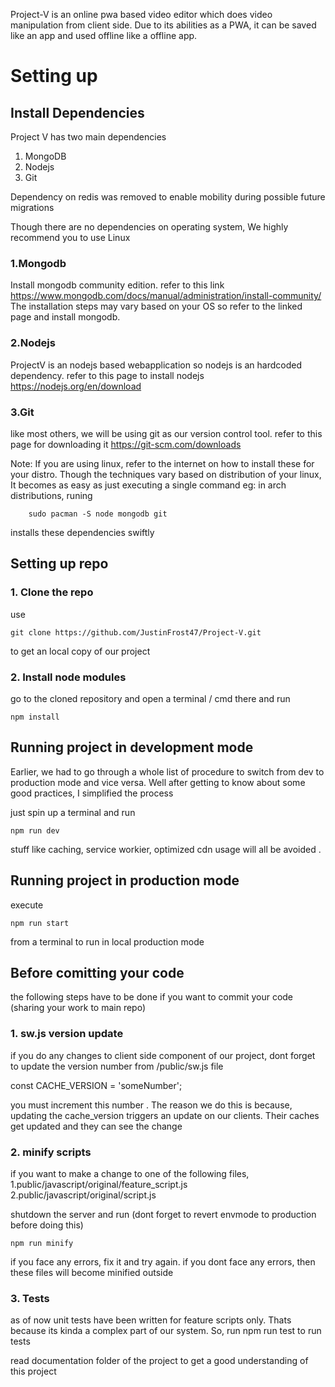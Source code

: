 Project-V is an online pwa based video editor which does video manipulation from client side. Due to its abilities as a PWA, it can be saved like an app and used offline like a  offline app.

# Setting up

## Install Dependencies

Project V has two main dependencies
1. MongoDB
2. Nodejs
3. Git

Dependency on redis was removed to enable mobility during possible future migrations

Though there are no dependencies on operating system, We highly recommend you to use Linux

### 1.Mongodb
Install mongodb community edition.  refer to this link https://www.mongodb.com/docs/manual/administration/install-community/
The installation steps may vary based on your OS so refer to the linked page and install mongodb. 

### 2.Nodejs 
ProjectV is an nodejs based webapplication so nodejs is an hardcoded dependency.
refer to this page to install nodejs https://nodejs.org/en/download



### 3.Git
like most others, we will be using git as our version control tool. 
refer to this page for downloading it https://git-scm.com/downloads

Note: If you are using linux, refer to the internet on how to install these for your distro. Though the techniques vary based on distribution of your linux, It becomes as easy as just executing a single command
eg: in arch distributions, runing
		
		sudo pacman -S node mongodb git
installs these dependencies swiftly


## Setting up repo

### 1. Clone the repo
use

	git clone https://github.com/JustinFrost47/Project-V.git

to get an local copy of  our project

### 2. Install node modules

go to the cloned repository  and open a terminal / cmd there and run 

	npm install


## Running project in development mode

Earlier, we had to go through a whole list of procedure to switch from dev to production mode and vice versa. Well after getting to know about some good practices, I simplified the process

just spin up a terminal and run 

	npm run dev

stuff like caching, service workier, optimized cdn usage will all be avoided .

## Running project in production mode

execute 

	npm run start 

from a terminal to run in local production mode

## Before comitting your code

the following steps have to be done if you want to commit  your code (sharing your work to main repo)


### 1. sw.js version update

if you do any changes to  client side component of our project, dont forget to update the version number from  /public/sw.js file

const CACHE_VERSION = 'someNumber';

you must  increment this number . 
The reason we do this is because, updating the cache_version triggers an update on our clients. Their caches get updated and they can  see the change 

### 2. minify scripts

if you want to make a change to one of the following files, 
	1.public/javascript/original/feature_script.js
	2.public/javascript/original/script.js

shutdown  the server and run  (dont forget to revert envmode to production before doing this)

	npm run minify
	
if you face any errors, fix it and try again. if you dont face any errors, then these files will become minified outside

### 3. Tests
as of now unit tests have been written for feature scripts only. Thats because its kinda a complex part of our system. So, run npm run test to run tests

read documentation folder of the project to get a good understanding of this project

